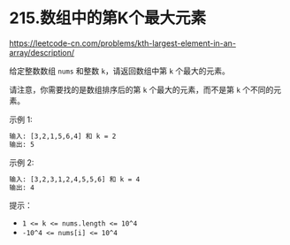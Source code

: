 # 215.数组中的第K个最大元素

<https://leetcode-cn.com/problems/kth-largest-element-in-an-array/description/>

给定整数数组 `nums` 和整数 `k`，请返回数组中第 `k` 个最大的元素。

请注意，你需要找的是数组排序后的第 `k` 个最大的元素，而不是第 `k` 个不同的元素。

示例 1:

```txt
输入: [3,2,1,5,6,4] 和 k = 2
输出: 5
```

示例 2:

```txt
输入: [3,2,3,1,2,4,5,5,6] 和 k = 4
输出: 4
```

提示：

- `1 <= k <= nums.length <= 10^4`
- `-10^4 <= nums[i] <= 10^4`
